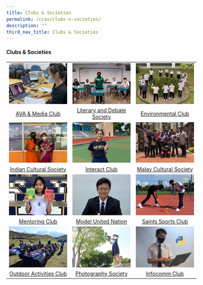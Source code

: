 ```yaml
---
title: Clubs & Societies
permalink: /ccas/clubs-n-societies/
description: ""
third_nav_title: Clubs & Societies
---
```

<h4><strong>Clubs & Societies</strong></h4>
<table style="border-collapse: collapse; width: 100%;" border="0">
<tbody>
<tr>
<td style="width: 33.3333%;"><a href="/ccas/clubs-n-societies/ava-n-media-club"><img src="/images/cca23.jpg"></a></td>
<td style="width: 33.3333%;"><a href="/ccas/clubs-n-societies/literary-and-debate-society"><img src="/images/cca24.jpg"></a></td>
<td style="width: 33.3333%;"><a href="/ccas/clubs-n-societies/environmental-club"><img src="/images/cca25.jpg"></a></td>
</tr>
<tr>
<td style="width: 33.3333%; text-align: center;"><a href="/ccas/clubs-n-societies/ava-n-media-club">AVA & Media Club</a></td>
<td style="width: 33.3333%; text-align: center;"><a href="/ccas/clubs-n-societies/literary-and-debate-society">Literary and Debate Society</a></td>
<td style="width: 33.3333%; text-align: center;"><a href="/ccas/clubs-n-societies/environmental-club">Environmental Club</a></td>
</tr>
<tr>
<td style="width: 33.3333%;"><a href="/ccas/clubs-n-societies/indian-cultural-society"><img src="/images/cca26.jpg"></a></td>
<td style="width: 33.3333%;"><a href="/ccas/clubs-n-societies/interact-club"><img src="/images/cca27.jpg"></a></td>
<td style="width: 33.3333%;"><a href="/ccas/clubs-n-societies/malay-cultural-society"><img src="/images/cca28.jpg"></a></td>
</tr>
<tr>
<td style="width: 33.3333%; text-align: center;"><a href="/ccas/clubs-n-societies/indian-cultural-society">Indian Cultural Society</a></td>
<td style="width: 33.3333%; text-align: center;"><a href="/ccas/clubs-n-societies/interact-club">Interact Club</a></td>
<td style="width: 33.3333%; text-align: center;"><a href="/ccas/clubs-n-societies/malay-cultural-society">Malay Cultural Society</a></td>
</tr>
<tr>
<td style="width: 33.3333%;"><a href="/ccas/clubs-n-societies/mentoring-club"><img src="/images/cca29.jpg"></a></td>
<td style="width: 33.3333%;"><a href="/ccas/clubs-n-societies/model-united-nation"><img src="/images/cca30.jpg"></a></td>
<td style="width: 33.3333%;"><a href="/ccas/clubs-n-societies/saints-sports-club"><img src="/images/cca31.jpg"></a></td>
</tr>
<tr>
<td style="width: 33.3333%; text-align: center;"><a href="/ccas/clubs-n-societies/mentoring-club">Mentoring Club</a></td>
<td style="width: 33.3333%; text-align: center;"><a href="/ccas/clubs-n-societies/model-united-nation">Model United Nation</a></td>
<td style="width: 33.3333%; text-align: center;"><a href="/ccas/clubs-n-societies/saints-sports-club">Saints Sports Club</a></td>
</tr>
<tr>
<td style="width: 33.3333%;"><a href="/ccas/clubs-n-societies/outdoor-activities-club"><img src="/images/cca32.jpg"></a></td>
<td style="width: 33.3333%;"><a href="/ccas/clubs-n-societies/photography-society"><img src="/images/cca33.jpg"></a></td>
<td style="width: 33.3333%;"><a href="/ccas/clubs-n-societies/infocomm-club"><img src="/images/cca34.jpg"></a></td>
</tr>
<tr>
<td style="width: 33.3333%; text-align: center;"><a href="/ccas/clubs-n-societies/outdoor-activities-club">Outdoor Activities Club</a></td>
<td style="width: 33.3333%; text-align: center;"><a href="/ccas/clubs-n-societies/photography-society">Photography Society</a></td>
<td style="width: 33.3333%; text-align: center;"><a href="/ccas/clubs-n-societies/infocomm-club">Infocomm Club</a></td>
</tr>
</tbody>
</table>